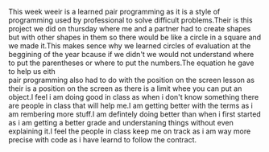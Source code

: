 This week weeir is a learned pair programming as it is a style of programming used by professional to solve difficult problems.Their is this project we did on thursday where me and a partner had to create shapes but with other shapes in them so there would be like a circle in a square and we made it.This makes sence why we learned circles of evaluation at the beggining of the year bcause if we didn't we would not understand where to put the parentheses or where to put the numbers.The equation he gave to help us eith    
pair programming also had to do with the position on the screen lesson as their is a position on the screen as there is a limit whee you can put an object.I feel i am doing good in class as when i don't know something there are people in class that will help me.I am getting better with the terms as i am rembering more stuff.I am defintely doing better than when i first started as i am getting a better grade and understaning things without even explaining it.I feel the people in class keep me on track as i am way more precise with code as i have learnd to follow the contract.
